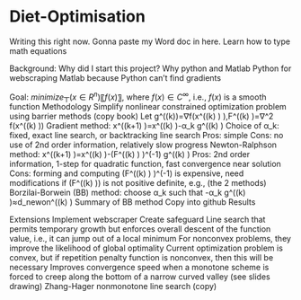 # Diet-Optimisation

Writing this right now. Gonna paste my Word doc in here. 
Learn how to type math equations

Background: 
	Why did I start this project?
	Why python and Matlab
	Python for webscraping
	Matlab because Python can’t find gradients
  
Goal: $minimize┬(x∈R^n )⁡〖f(x)〗$, where $f(x)∈C^∞$, i.e., $f(x)$ is a smooth function
Methodology
	Simplify nonlinear constrained optimization problem using barrier methods (copy book)
Let g^((k))=∇f(x^((k) ) ),F^((k) )=∇^2 f(x^((k) ))
	Gradient method: x^((k+1) )=x^((k) )-α_k g^((k) )
	Choice of α_k: fixed, exact line search, or backtracking line search
	Pros: simple
	Cons: no use of 2nd order information, relatively slow progress
	Newton-Ralphson method: x^((k+1) )=x^((k) )-(F^((k) ) )^(-1) g^((k) )
	Pros: 2nd order information, 1-step for quadratic function, fast convergence near solution
	Cons: forming and computing (F^((k) ) )^(-1) is expensive, need modifications if (F^((k) )) is not positive definite, e.g., (the 2 methods)
	Borzilai-Borwein (BB) method: choose α_k such that -α_k g^((k) )≈d_newon^((k) )
Summary of BB method 
	Copy into github
Results


Extensions
	Implement webscraper
	Create safeguard
	Line search that permits temporary growth but enforces overall descent of the function value, i.e., it can jump out of a local minimum
	For nonconvex problems, they improve the likelihood of global optimality
	Current optimization problem is convex, but if repetition penalty function is nonconvex, then this will be necessary
	Improves convergence speed when a monotone scheme is forced to creep along the bottom of a narrow curved valley (see slides drawing)
	Zhang-Hager nonmonotone line search (copy)
